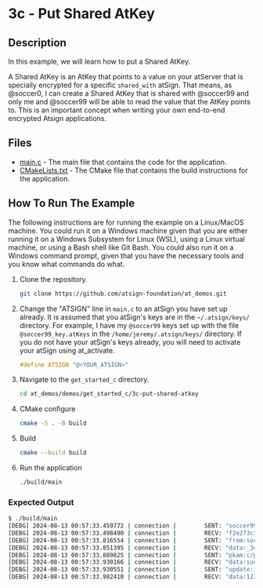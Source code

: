# 3c - Put Shared AtKey

## Description

In this example, we will learn how to put a Shared AtKey. 

A Shared AtKey is an AtKey that points to a value on your atServer that is specially encrypted for a specific `shared_with` atSign. That means, as @soccer0, I can create a Shared AtKey that is shared with @soccer99 and only me and @soccer99 will be able to read the value that the AtKey points to. This is an important concept when writing your own end-to-end encrypted Atsign applications.

## Files

- [main.c](./main.c) - The main file that contains the code for the application.
- [CMakeLists.txt](./CMakeLists.txt) - The CMake file that contains the build instructions for the application.

## How To Run The Example

The following instructions are for running the example on a Linux/MacOS machine. You could run it on a Windows machine given that you are either running it on a Windows Subsystem for Linux (WSL), using a Linux virtual machine, or using a Bash shell like Git Bash. You could also run it on a Windows command prompt, given that you have the necessary tools and you know what commands do what.

1. Clone the repository.

    ```sh
    git clone https://github.com/atsign-foundation/at_demos.git
    ```

1. Change the "ATSIGN" line in `main.c` to an atSign you have set up already. It is assumed that you atSign's keys are in the `~/.atsign/keys/` directory. For example, I have my `@soccer99` keys set up with the file `@soccer99_key.atKeys` in the `/home/jeremy/.atsign/keys/` directory. If you do not have your atSign's keys already, you will need to activate your atSign using at_activate.

    ```c
    #define ATSIGN "@<YOUR_ATSIGN>"
    ```

1. Navigate to the `get_started_c` directory.

    ```sh
    cd at_demos/demos/get_started_c/3c-put-shared-atkey
    ```

1. CMake configure

    ```sh
    cmake -S . -B build
    ```

1. Build

    ```sh
    cmake --build build
    ```

1. Run the application

    ```sh
    ./build/main
    ```

### Expected Output

```sh
$ ./build/main
[DEBG] 2024-08-13 00:57:33.459772 | connection |        SENT: "soccer99"
[DEBG] 2024-08-13 00:57:33.498490 | connection |        RECV: "f2e273c3-fdae-5983-8f6f-524b678ddf38.swarm0002.atsign.zone:6925"
[DEBG] 2024-08-13 00:57:33.816554 | connection |        SENT: "from:soccer99"
[DEBG] 2024-08-13 00:57:33.851395 | connection |        RECV: "data:_3dfc961f-7df2-40ca-a928-1196a90295c5@soccer99:af27499e-077a-49e1-a48c-dfe6308ccb6b"
[DEBG] 2024-08-13 00:57:33.889825 | connection |        SENT: "pkam:c/pu43WuNkhTH+1UAkmig2D5cpni6FQEIvYDbNczXOQqSvgayerFG4PxL4EcDkMQoXx7vCGAgl65xQwjG0KJgQyFmogeB7kkK6USPvtoCnAF5fuopZWK13aEFCo0dSwqYKihRN3rxJ8Rm7ElsC6T7x72DS0869YlSjhdHi+tHGiCIlo+EIQKtq1T5he/pte+W098Qba5Xve3GYI7L7yk/mmyo0eHldZepVCI1AQQUDE7CLXA3bKYVqY0U5LXIY4UHn8lIqSTGdlC3yzEnqbyxf76JXP+fEO/PKMz6EJmY0Qddaum1aSaHGyODKdVU3vMrHUbDyQ6HcnmVJzgLs1sgA=="
[DEBG] 2024-08-13 00:57:33.930166 | connection |        RECV: "data:success"
[DEBG] 2024-08-13 00:57:33.930551 | connection |        SENT: "update:ivNonce:zp4M3feKLksgDBp0RWeDqg==:phone.c_demos@soccer99 D5zOodf884cHtgnEANYmfA=="
[DEBG] 2024-08-13 00:57:33.982410 | connection |        RECV: "data:1237
```